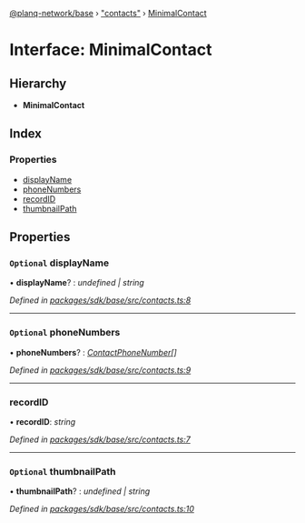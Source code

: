 [@planq-network/base](../README.md) › ["contacts"](../modules/_contacts_.md) › [MinimalContact](_contacts_.minimalcontact.md)

# Interface: MinimalContact

## Hierarchy

* **MinimalContact**

## Index

### Properties

* [displayName](_contacts_.minimalcontact.md#optional-displayname)
* [phoneNumbers](_contacts_.minimalcontact.md#optional-phonenumbers)
* [recordID](_contacts_.minimalcontact.md#recordid)
* [thumbnailPath](_contacts_.minimalcontact.md#optional-thumbnailpath)

## Properties

### `Optional` displayName

• **displayName**? : *undefined | string*

*Defined in [packages/sdk/base/src/contacts.ts:8](https://github.com/planq-network/planq-sdk/blob/master/packages/sdk/base/src/contacts.ts#L8)*

___

### `Optional` phoneNumbers

• **phoneNumbers**? : *[ContactPhoneNumber](_contacts_.contactphonenumber.md)[]*

*Defined in [packages/sdk/base/src/contacts.ts:9](https://github.com/planq-network/planq-sdk/blob/master/packages/sdk/base/src/contacts.ts#L9)*

___

###  recordID

• **recordID**: *string*

*Defined in [packages/sdk/base/src/contacts.ts:7](https://github.com/planq-network/planq-sdk/blob/master/packages/sdk/base/src/contacts.ts#L7)*

___

### `Optional` thumbnailPath

• **thumbnailPath**? : *undefined | string*

*Defined in [packages/sdk/base/src/contacts.ts:10](https://github.com/planq-network/planq-sdk/blob/master/packages/sdk/base/src/contacts.ts#L10)*
